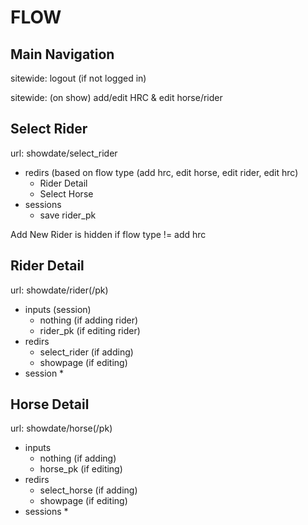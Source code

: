 # FLOW

## Main Navigation

sitewide: logout (if not logged in)

sitewide: (on show) add/edit HRC & edit horse/rider

## Select Rider

url: showdate/select_rider

* redirs (based on flow type (add hrc, edit horse, edit rider, edit hrc)
    * Rider Detail
    * Select Horse
* sessions
    * save rider_pk

Add New Rider is hidden if flow type != add hrc

## Rider Detail

url: showdate/rider(/pk)

* inputs (session)
    * nothing (if adding rider)
    * rider_pk (if editing rider)
* redirs
    * select_rider (if adding)
    * showpage (if editing)
* session
    * 

## Horse Detail

url: showdate/horse(/pk)

* inputs
    * nothing (if adding)
    * horse_pk (if editing)
* redirs
    * select_horse (if adding)
    * showpage (if editing)
* sessions
    * 


